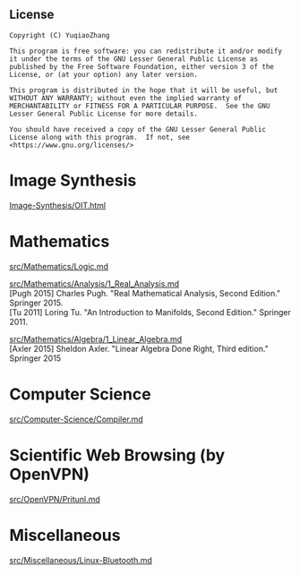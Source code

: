 ## License  
```  
Copyright (C) YuqiaoZhang

This program is free software: you can redistribute it and/or modify it under the terms of the GNU Lesser General Public License as published by the Free Software Foundation, either version 3 of the License, or (at your option) any later version.

This program is distributed in the hope that it will be useful, but WITHOUT ANY WARRANTY; without even the implied warranty of MERCHANTABILITY or FITNESS FOR A PARTICULAR PURPOSE.  See the GNU Lesser General Public License for more details.

You should have received a copy of the GNU Lesser General Public License along with this program.  If not, see <https://www.gnu.org/licenses/>
```  
   
# Image Synthesis  
[Image-Synthesis/OIT.html](https://github.com/YuqiaoZhang/PatriotEngine/blob/master/docs/OIT.md)

# Mathematics  

[src/Mathematics/Logic.md](src/Mathematics/Logic.md)  

[src/Mathematics/Analysis/1_Real_Analysis.md](src/Mathematics/Analysis/1_Real_Analysis.md)    
\[Pugh 2015\] Charles Pugh. "Real Mathematical Analysis, Second Edition." Springer 2015.  
\[Tu 2011\] Loring Tu. "An Introduction to Manifolds, Second Edition." Springer 2011.  

[src/Mathematics/Algebra/1_Linear_Algebra.md](src/Mathematics/Algebra/1_Linear_Algebra.md)   
\[Axler 2015\] Sheldon Axler. "Linear Algebra Done Right, Third edition." Springer 2015  

# Computer Science 

[src/Computer-Science/Compiler.md](src/Computer-Science/Compiler.md)  

# Scientific Web Browsing (by OpenVPN)

[src/OpenVPN/Pritunl.md](src/OpenVPN/Pritunl.md)

# Miscellaneous  

[src/Miscellaneous/Linux-Bluetooth.md](src/Miscellaneous/Linux-Bluetooth.md)
